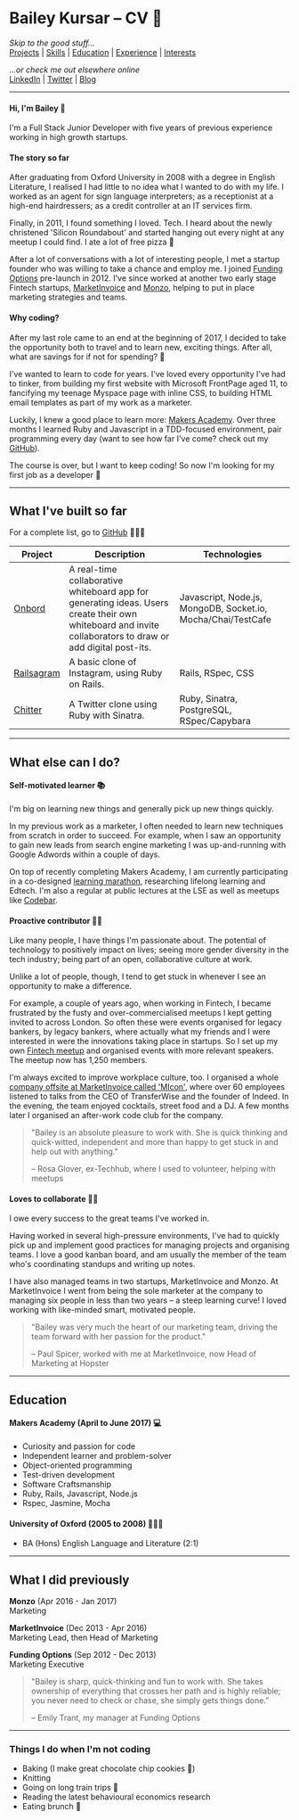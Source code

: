 # Bailey Kursar – CV 📝

_Skip to the good stuff..._  
[Projects](https://github.com/baileytalks/CV#projects) | [Skills](https://github.com/baileytalks/CV#skills) | [Education](https://github.com/baileytalks/CV#education) | [Experience](https://github.com/baileytalks/CV#experience) | [Interests](https://github.com/baileytalks/CV#interests)

_...or check me out elsewhere online_  
[LinkedIn](https://www.linkedin.com/in/baileykursar) | [Twitter](https://twitter.com/baileytalks) | [Blog](https://dailybailey.co)

---

#### Hi, I'm Bailey 👋

I'm a Full Stack Junior Developer with five years of previous experience working in high growth startups.

#### The story so far

After graduating from Oxford University in 2008 with a degree in English Literature, I realised I had little to no idea what I wanted to do with my life. I worked as an agent for sign language interpreters; as a receptionist at a high-end hairdressers; as a credit controller at an IT services firm.

Finally, in 2011, I found something I loved. Tech. I heard about the newly christened 'Silicon Roundabout' and started hanging out every night at any meetup I could find. I ate a lot of free pizza 🍕

After a lot of conversations with a lot of interesting people, I met a startup founder who was willing to take a chance and employ me. I joined [Funding Options](https://www.fundingoptions.com/) pre-launch in 2012. I've since worked at another two early stage Fintech startups, [MarketInvoice](https://www.marketinvoice.com/) and [Monzo](https://monzo.com/), helping to put in place marketing strategies and teams.

#### Why coding?

After my last role came to an end at the beginning of 2017, I decided to take the opportunity both to travel and to learn new, exciting things. After all, what are savings for if not for spending? 💸

I've wanted to learn to code for years. I've loved every opportunity I've had to tinker, from building my first website with Microsoft FrontPage aged 11, to fancifying my teenage Myspace page with inline CSS, to building HTML email templates as part of my work as a marketer.

Luckily, I knew a good place to learn more: [Makers Academy](http://www.makersacademy.com/). Over three months I learned Ruby and Javascript in a TDD-focused environment, pair programming every day (want to see how far I've come? check out my [GitHub](https://github.com/baileytalks?tab=repositories)).

The course is over, but I want to keep coding! So now I'm looking for my first job as a developer 🤞

---

## What I've built so far

For a complete list, go to [GitHub](https://github.com/baileytalks?tab=repositories) 👩🏻‍💻

| Project   | Description | Technologies |
|---        |---         |---           |
| [Onbord](https://www.github.com/ilarne/team-whiteboard) | A real-time collaborative whiteboard app for generating ideas. Users create their own whiteboard and invite collaborators to draw or add digital post-its.  | Javascript, Node.js, MongoDB, Socket.io, Mocha/Chai/TestCafe |
|[Railsagram](https://github.com/baileytalks/instagram-challenge)| A basic clone of Instagram, using Ruby on Rails. | Rails, RSpec, CSS|
| [Chitter](https://github.com/baileytalks/chitter-challenge) | A Twitter clone using Ruby with Sinatra. | Ruby, Sinatra, PostgreSQL, RSpec/Capybara |

---

## What else can I do?

#### Self-motivated learner 📚

I'm big on learning new things and generally pick up new things quickly.

In my previous work as a marketer, I often needed to learn new techniques from scratch in order to succeed. For example, when I saw an opportunity to gain new leads from search engine marketing I was up-and-running with Google Adwords within a couple of days.

On top of recently completing Makers Academy, I am currently participating in a co-designed [learning marathon](https://www.enrolyourself.com/), researching lifelong learning and Edtech. I'm also a regular at public lectures at the LSE as well as meetups like [Codebar](http://codebar.io/).

#### Proactive contributor 🙋🏻

Like many people, I have things I'm passionate about. The potential of technology to positively impact on lives; seeing more gender diversity in the tech industry; being part of an open, collaborative culture at work.

Unlike a lot of people, though, I tend to get stuck in whenever I see an opportunity to make a difference.

For example, a couple of years ago, when working in Fintech, I became frustrated by the fusty and over-commercialised meetups I kept getting invited to across London. So often these were events organised for legacy bankers, by legacy bankers, where actually what my friends and I were interested in were the innovations taking place in startups. So I set up my own [Fintech meetup](http://meetup.com/youhadonefintechjob) and organised events with more relevant speakers. The meetup now has 1,250 members.

I'm always excited to improve workplace culture, too. I organised a whole [company offsite at MarketInvoice called 'MIcon'](https://www.youtube.com/watch?v=v9XPuitbjEk), where over 60 employees listened to talks from the CEO of TransferWise and the founder of Indeed. In the evening, the team enjoyed cocktails, street food and a DJ. A few months later I organised an after-work code club for the company.

> "Bailey is an absolute pleasure to work with. She is quick thinking and quick-witted, independent and more than happy to get stuck in and help out with anything."
>
>– Rosa Glover, ex-Techhub, where I used to volunteer, helping with meetups


#### Loves to collaborate 👫👫

I owe every success to the great teams I've worked in.

Having worked in several high-pressure environments, I've had to quickly pick up and implement good practices for managing projects and organising teams. I love a good kanban board, and am usually the member of the team who's coordinating standups and writing up notes.

I have also managed teams in two startups, MarketInvoice and Monzo. At MarketInvoice I went from being the sole marketer at the company to managing six people in less than two years – a steep learning curve! I loved working with like-minded smart, motivated people.

> "Bailey was very much the heart of our marketing team, driving the team forward with her passion for the product."
>
>– Paul Spicer, worked with me at MarketInvoice, now Head of Marketing at Hopster

---

## Education

#### Makers Academy (April to June 2017) 💻

- Curiosity and passion for code
- Independent learner and problem-solver
- Object-oriented programming
- Test-driven development
- Software Craftsmanship
- Ruby, Rails, Javascript, Node.js
- Rspec, Jasmine, Mocha

#### University of Oxford (2005 to 2008) 👩🏻‍🎓

- BA (Hons) English Language and Literature (2:1)

---

## What I did previously 

**Monzo** (Apr 2016 - Jan 2017)  
Marketing

**MarketInvoice** (Dec 2013 - Apr 2016)  
Marketing Lead, then Head of Marketing

**Funding Options** (Sep 2012 - Dec 2013)  
Marketing Executive

> "Bailey is sharp, quick-thinking and fun to work with. She takes ownership of everything that crosses her path and is highly reliable; you never need to check or chase, she simply gets things done.”
>
>– Emily Trant, my manager at Funding Options

---

### Things I do when I'm not coding

- Baking (I make great chocolate chip cookies 🍪)
- Knitting
- Going on long train trips 🚞
- Reading the latest behavioural economics research
- Eating brunch 🍳
